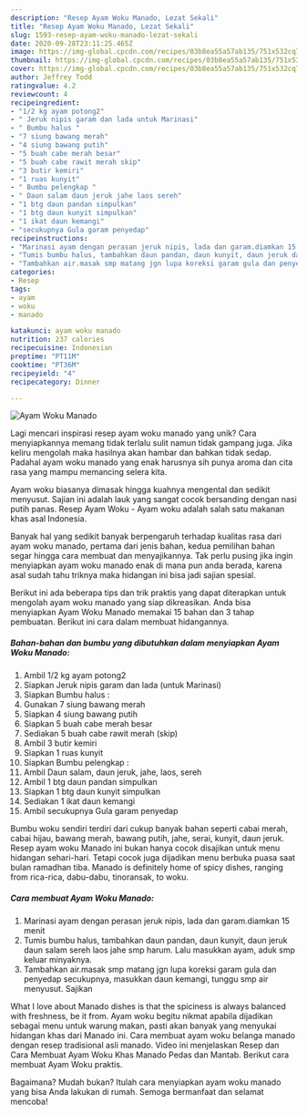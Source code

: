 ```yaml
---
description: "Resep Ayam Woku Manado, Lezat Sekali"
title: "Resep Ayam Woku Manado, Lezat Sekali"
slug: 1593-resep-ayam-woku-manado-lezat-sekali
date: 2020-09-28T23:11:25.465Z
image: https://img-global.cpcdn.com/recipes/03b8ea55a57ab135/751x532cq70/ayam-woku-manado-foto-resep-utama.jpg
thumbnail: https://img-global.cpcdn.com/recipes/03b8ea55a57ab135/751x532cq70/ayam-woku-manado-foto-resep-utama.jpg
cover: https://img-global.cpcdn.com/recipes/03b8ea55a57ab135/751x532cq70/ayam-woku-manado-foto-resep-utama.jpg
author: Jeffrey Todd
ratingvalue: 4.2
reviewcount: 4
recipeingredient:
- "1/2 kg ayam potong2"
- " Jeruk nipis garam dan lada untuk Marinasi"
- " Bumbu halus "
- "7 siung bawang merah"
- "4 siung bawang putih"
- "5 buah cabe merah besar"
- "5 buah cabe rawit merah skip"
- "3 butir kemiri"
- "1 ruas kunyit"
- " Bumbu pelengkap "
- " Daun salam daun jeruk jahe laos sereh"
- "1 btg daun pandan simpulkan"
- "1 btg daun kunyit simpulkan"
- "1 ikat daun kemangi"
- "secukupnya Gula garam penyedap"
recipeinstructions:
- "Marinasi ayam dengan perasan jeruk nipis, lada dan garam.diamkan 15 menit"
- "Tumis bumbu halus, tambahkan daun pandan, daun kunyit, daun jeruk daun salam sereh laos jahe smp harum. Lalu masukkan ayam, aduk smp keluar minyaknya."
- "Tambahkan air.masak smp matang jgn lupa koreksi garam gula dan penyedap secukupnya, masukkan daun kemangi, tunggu smp air menyusut. Sajikan"
categories:
- Resep
tags:
- ayam
- woku
- manado

katakunci: ayam woku manado 
nutrition: 237 calories
recipecuisine: Indonesian
preptime: "PT11M"
cooktime: "PT36M"
recipeyield: "4"
recipecategory: Dinner

---
```



![Ayam Woku Manado](https://img-global.cpcdn.com/recipes/03b8ea55a57ab135/751x532cq70/ayam-woku-manado-foto-resep-utama.jpg)

Lagi mencari inspirasi resep ayam woku manado yang unik? Cara menyiapkannya memang tidak terlalu sulit namun tidak gampang juga. Jika keliru mengolah maka hasilnya akan hambar dan bahkan tidak sedap. Padahal ayam woku manado yang enak harusnya sih punya aroma dan cita rasa yang mampu memancing selera kita.

Ayam woku biasanya dimasak hingga kuahnya mengental dan sedikit menyusut. Sajian ini adalah lauk yang sangat cocok bersanding dengan nasi putih panas. Resep Ayam Woku - Ayam woku adalah salah satu makanan khas asal Indonesia.

Banyak hal yang sedikit banyak berpengaruh terhadap kualitas rasa dari ayam woku manado, pertama dari jenis bahan, kedua pemilihan bahan segar hingga cara membuat dan menyajikannya. Tak perlu pusing jika ingin menyiapkan ayam woku manado enak di mana pun anda berada, karena asal sudah tahu triknya maka hidangan ini bisa jadi sajian spesial.


Berikut ini ada beberapa tips dan trik praktis yang dapat diterapkan untuk mengolah ayam woku manado yang siap dikreasikan. Anda bisa menyiapkan Ayam Woku Manado memakai 15 bahan dan 3 tahap pembuatan. Berikut ini cara dalam membuat hidangannya.

<!--inarticleads1-->

##### Bahan-bahan dan bumbu yang dibutuhkan dalam menyiapkan Ayam Woku Manado:

1. Ambil 1/2 kg ayam potong2
1. Siapkan  Jeruk nipis garam dan lada (untuk Marinasi)
1. Siapkan  Bumbu halus :
1. Gunakan 7 siung bawang merah
1. Siapkan 4 siung bawang putih
1. Siapkan 5 buah cabe merah besar
1. Sediakan 5 buah cabe rawit merah (skip)
1. Ambil 3 butir kemiri
1. Siapkan 1 ruas kunyit
1. Siapkan  Bumbu pelengkap :
1. Ambil  Daun salam, daun jeruk, jahe, laos, sereh
1. Ambil 1 btg daun pandan simpulkan
1. Siapkan 1 btg daun kunyit simpulkan
1. Sediakan 1 ikat daun kemangi
1. Ambil secukupnya Gula garam penyedap


Bumbu woku sendiri terdiri dari cukup banyak bahan seperti cabai merah, cabai hijau, bawang merah, bawang putih, jahe, serai, kunyit, daun jeruk. Resep ayam woku Manado ini bukan hanya cocok disajikan untuk menu hidangan sehari-hari. Tetapi cocok juga dijadikan menu berbuka puasa saat bulan ramadhan tiba. Manado is definitely home of spicy dishes, ranging from rica-rica, dabu-dabu, tinoransak, to woku. 

<!--inarticleads2-->

##### Cara membuat Ayam Woku Manado:

1. Marinasi ayam dengan perasan jeruk nipis, lada dan garam.diamkan 15 menit
1. Tumis bumbu halus, tambahkan daun pandan, daun kunyit, daun jeruk daun salam sereh laos jahe smp harum. Lalu masukkan ayam, aduk smp keluar minyaknya.
1. Tambahkan air.masak smp matang jgn lupa koreksi garam gula dan penyedap secukupnya, masukkan daun kemangi, tunggu smp air menyusut. Sajikan


What I love about Manado dishes is that the spiciness is always balanced with freshness, be it from. Ayam woku begitu nikmat apabila dijadikan sebagai menu untuk warung makan, pasti akan banyak yang menyukai hidangan khas dari Manado ini. Cara membuat ayam woku belanga manado dengan resep tradisional asli manado. Video ini menjelaskan Resep dan Cara Membuat Ayam Woku Khas Manado Pedas dan Mantab. Berikut cara membuat Ayam Woku praktis. 

Bagaimana? Mudah bukan? Itulah cara menyiapkan ayam woku manado yang bisa Anda lakukan di rumah. Semoga bermanfaat dan selamat mencoba!
